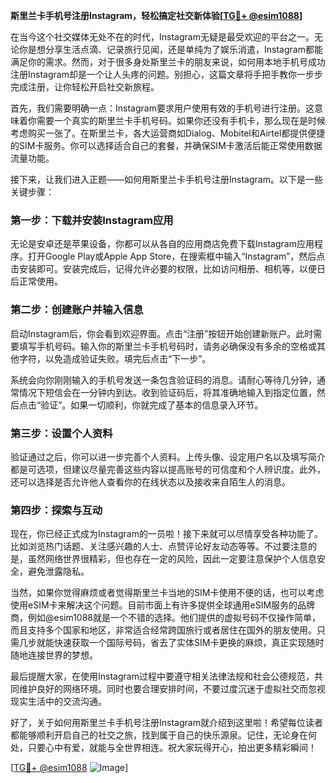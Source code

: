 **斯里兰卡手机号注册Instagram，轻松搞定社交新体验[[TG💪+ @esim1088](https://t.me/s/esim1088)]**

在当今这个社交媒体无处不在的时代，Instagram无疑是最受欢迎的平台之一。无论你是想分享生活点滴、记录旅行见闻，还是单纯为了娱乐消遣，Instagram都能满足你的需求。然而，对于很多身处斯里兰卡的朋友来说，如何用本地手机号成功注册Instagram却是一个让人头疼的问题。别担心，这篇文章将手把手教你一步步完成注册，让你轻松开启社交新旅程。

首先，我们需要明确一点：Instagram要求用户使用有效的手机号进行注册。这意味着你需要一个真实的斯里兰卡手机号码。如果你还没有手机卡，那么现在是时候考虑购买一张了。在斯里兰卡，各大运营商如Dialog、Mobitel和Airtel都提供便捷的SIM卡服务。你可以选择适合自己的套餐，并确保SIM卡激活后能正常使用数据流量功能。

接下来，让我们进入正题——如何用斯里兰卡手机号注册Instagram。以下是一些关键步骤：

### 第一步：下载并安装Instagram应用

无论是安卓还是苹果设备，你都可以从各自的应用商店免费下载Instagram应用程序。打开Google Play或Apple App Store，在搜索框中输入“Instagram”，然后点击安装即可。安装完成后，记得允许必要的权限，比如访问相册、相机等，以便日后正常使用。

### 第二步：创建账户并输入信息

启动Instagram后，你会看到欢迎界面。点击“注册”按钮开始创建新账户。此时需要填写手机号码。输入你的斯里兰卡手机号码时，请务必确保没有多余的空格或其他字符，以免造成验证失败。填完后点击“下一步”。

系统会向你刚刚输入的手机号发送一条包含验证码的消息。请耐心等待几分钟，通常情况下短信会在一分钟内到达。收到验证码后，将其准确地输入到指定位置，然后点击“验证”。如果一切顺利，你就完成了基本的信息录入环节。

### 第三步：设置个人资料

验证通过之后，你可以进一步完善个人资料。上传头像、设定用户名以及填写简介都是可选项，但建议尽量完善这些内容以提高账号的可信度和个人辨识度。此外，还可以选择是否允许他人查看你的在线状态以及接收来自陌生人的消息。

### 第四步：探索与互动

现在，你已经正式成为Instagram的一员啦！接下来就可以尽情享受各种功能了。比如浏览热门话题、关注感兴趣的人士、点赞评论好友动态等等。不过要注意的是，虽然网络世界很精彩，但也存在一定的风险，因此一定要注意保护个人信息安全，避免泄露隐私。

当然，如果你觉得麻烦或者觉得斯里兰卡当地的SIM卡使用不便的话，也可以考虑使用eSIM卡来解决这个问题。目前市面上有许多提供全球通用eSIM服务的品牌商，例如@esim1088就是一个不错的选择。他们提供的虚拟号码不仅操作简单，而且支持多个国家和地区，非常适合经常跨国旅行或者居住在国外的朋友使用。只需几步就能快速获取一个国际号码，省去了实体SIM卡更换的麻烦，真正实现随时随地连接世界的梦想。

最后提醒大家，在使用Instagram过程中要遵守相关法律法规和社会公德规范，共同维护良好的网络环境。同时也要合理安排时间，不要过度沉迷于虚拟社交而忽视现实生活中的交流沟通。

好了，关于如何用斯里兰卡手机号注册Instagram就介绍到这里啦！希望每位读者都能够顺利开启自己的社交之旅，找到属于自己的快乐源泉。记住，无论身在何处，只要心中有爱，就能与全世界相连。祝大家玩得开心，拍出更多精彩瞬间！

[[TG💪+ @esim1088](https://t.me/s/esim1088) ![Image](https://i.postimg.cc/4NQfJmqS/Snipaste-2025-05-13-00-14-12.png)]